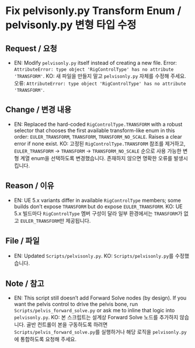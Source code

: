 # Fix pelvisonly.py Transform Enum / pelvisonly.py 변형 타입 수정

## Request / 요청
- EN: Modify `pelvisonly.py` itself instead of creating a new file. Error: `AttributeError: type object 'RigControlType' has no attribute 'TRANSFORM'`.
  KO: 새 파일을 만들지 말고 `pelvisonly.py` 자체를 수정해 주세요. 오류: `AttributeError: type object 'RigControlType' has no attribute 'TRANSFORM'`.

## Change / 변경 내용
- EN: Replaced the hard-coded `RigControlType.TRANSFORM` with a robust selector that chooses the first available transform-like enum in this order: `EULER_TRANSFORM`, `TRANSFORM`, `TRANSFORM_NO_SCALE`. Raises a clear error if none exist.
  KO: 고정된 `RigControlType.TRANSFORM` 참조를 제거하고, `EULER_TRANSFORM` → `TRANSFORM` → `TRANSFORM_NO_SCALE` 순으로 사용 가능한 변형 계열 enum을 선택하도록 변경했습니다. 존재하지 않으면 명확한 오류를 발생시킵니다.

## Reason / 이유
- EN: UE 5.x variants differ in available `RigControlType` members; some builds don’t expose `TRANSFORM` but do expose `EULER_TRANSFORM`.
  KO: UE 5.x 빌드마다 `RigControlType` 멤버 구성이 달라 일부 환경에서는 `TRANSFORM`가 없고 `EULER_TRANSFORM`만 제공됩니다.

## File / 파일
- EN: Updated `Scripts/pelvisonly.py`.
  KO: `Scripts/pelvisonly.py`를 수정했습니다.

## Note / 참고
- EN: This script still doesn’t add Forward Solve nodes (by design). If you want the pelvis control to drive the pelvis bone, run `Scripts/pelvis_forward_solve.py` or ask me to inline that logic into `pelvisonly.py`.
  KO: 본 스크립트는 설계상 Forward Solve 노드를 추가하지 않습니다. 골반 컨트롤이 본을 구동하도록 하려면 `Scripts/pelvis_forward_solve.py`를 실행하거나 해당 로직을 `pelvisonly.py`에 통합하도록 요청해 주세요.

